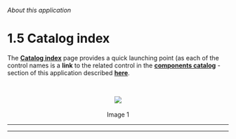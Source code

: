 _About this application_
# 1.5 Catalog index


The **[Catalog index](http://aurelia-ui-toolkits.github.io/demo-kendo/#/catalog-index)** page provides a quick launching point (as each of the control names is a **link** to the related control in the **[components catalog](http://aurelia-ui-toolkits.github.io/demo-kendo/#/samples/grid/basic-use)** - section of this application described **[here](https://www.gitbook.com/book/aurelia-ui-toolkits/kendoui-bridge-docs/edit#/edit/master/about-catalog/components_catalog.md)**.

<br>

<p align=center>
  <img src="https://cloud.githubusercontent.com/assets/2712405/15594628/3e79e87e-2385-11e6-92be-0e8d761e6f5e.png"></img>
 <br><br>
Image 1
</p>

***
***
